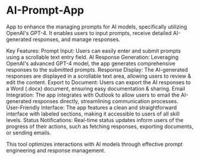 # AI-Prompt-App

App to enhance the managing prompts for AI models, specifically utilizing OpenAI's GPT-4.
It enables users to input prompts, receive detailed AI-generated responses, and manage responses.

Key Features:
Prompt Input: Users can easily enter and submit prompts using a scrollable text entry field.
AI Response Generation: Leveraging OpenAI's advanced GPT-4 model, the app generates comprehensive responses to the submitted prompts.
Response Display: The AI-generated responses are displayed in a scrollable text area, allowing users to review & edit the content.
Export to Document: Users can export the AI responses to a Word (.docx) document, ensuring easy documentation & sharing.
Email Integration: The app integrates with Outlook to allow users to email the AI-generated responses directly, streamlining communication processes.
User-Friendly Interface: The app features a clean and straightforward interface with labeled sections, making it accessible to users of all skill levels.
Status Notifications: Real-time status updates inform users of the progress of their actions, such as fetching responses, exporting documents, or sending emails.

This tool optimizes interactions with AI models through effective prompt engineering and response management.
